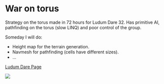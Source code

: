 # War on torus
Strategy on the torus made in 72 hours for Ludum Dare 32. Has primitive AI, pathfinding on the torus (slow LINQ) and poor control of the group.

Someday I will do:
- Height map for the terrain generation.
- Navmesh for pathfinding (cells have different sizes).
- ...

[Ludum Dare Page](http://ludumdare.com/compo/ludum-dare-32/?action=preview&uid=23609)

![](http://ludumdare.com/compo/wp-content/compo2/444368/23609-shot0-1429496929.png)
